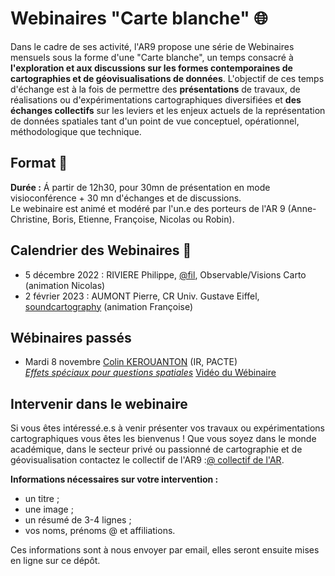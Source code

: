 # Webinaires "Carte blanche" :globe_with_meridians:

Dans le cadre de ses activité, l'AR9 propose une série de Webinaires mensuels sous la forme d'une "Carte blanche", un temps consacré à **l'exploration et aux discussions sur les formes contemporaines de cartographies et de géovisualisations de données**. L'objectif de ces temps d'échange est à la fois de permettre des **présentations** de travaux, de réalisations ou d'expérimentations cartographiques diversifiées et **des échanges collectifs** sur les leviers et les enjeux actuels de la représentation de données spatiales tant d'un point de vue conceptuel, opérationnel, méthodologique que technique.

## Format :information_desk_person:

**Durée :**
Á partir de 12h30, pour 30mn de présentation en mode visioconférence + 30 mn d'échanges et de discussions. </br>
Le webinaire est animé et modéré par l'un.e des porteurs de l'AR 9 (Anne-Christine, Boris, Etienne, Françoise, Nicolas ou Robin).

## Calendrier des Webinaires :calendar:

* 5 décembre 2022 :	RIVIERE Philippe, [@fil](https://observablehq.com/@fil), Observable/Visions Carto (animation Nicolas)
* 2 février 2023 : AUMONT Pierre, CR Univ. Gustave Eiffel, [soundcartography](https://soundcartography.wordpress.com/) (animation Françoise)	

## Wébinaires passés 
* Mardi 8 novembre [Colin KEROUANTON](https://colinkerouanton.netlify.app/) (IR, PACTE) </br>
[_Effets spéciaux pour questions spatiales_](https://github.com/magisAR9/webinaires/blob/main/cartogeoviz1-kerouanton.md)
[Vidéo du Wébinaire](https://pewflix.com/w/2zEZTPx5BGJafRNCR4Pu3Z)


## Intervenir dans le webinaire
Si vous êtes intéressé.e.s à venir présenter vos travaux ou expérimentations cartographiques vous êtes les bienvenus ! Que vous soyez dans le monde académique, dans le secteur privé ou passionné de cartographie et de géovisualisation contactez le collectif de l'AR9 :[@ collectif de l'AR](mailto:robin.cura@parisgeo.cnrs.fr,francoise.bahoken@univ-eiffel.fr,anne-christine.bronner@misha.fr,etienne.come@univ-eiffel.fr,boris.mericskay@univ-rennes2.fr,nicolas.lambert@cnrs.fr).

**Informations nécessaires sur votre intervention :** </br>
- un titre ;
- une image ;
- un résumé de 3-4 lignes ;
- vos noms, prénoms @ et affiliations.

Ces informations sont à nous envoyer par email, elles seront ensuite mises en ligne sur ce dépôt. 

